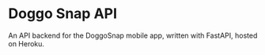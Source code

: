 # Doggo Snap API

An API backend for the DoggoSnap mobile app, written with FastAPI, hosted on Heroku.
